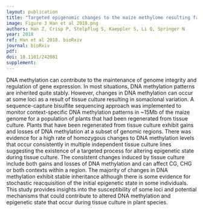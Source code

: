 ```yaml
---
layout: publication
title: "Targeted epigenomic changes to the maize methylome resulting from tissue culture"
image: Figure 3 Han et al 2018.png
authors: Han Z, Crisp P, Stelpflug S, Kaeppler S, Li Q, Springer N
year: 2018
ref: Han et al 2018. bioRxiv
journal: bioRxiv
pdf: 
doi: 10.1101/242081
supplement: 
---
```


DNA methylation can contribute to the maintenance of genome integrity and regulation of gene expression. In most situations, DNA methylation patterns are inherited quite stably. However, changes in DNA methylation can occur at some loci as a result of tissue culture resulting in somaclonal variation. A sequence-capture bisulfite sequencing approach was implemented to monitor context-specific DNA methylation patterns in ~15Mb of the maize genome for a population of plants that had been regenerated from tissue culture. Plants that have been regenerated from tissue culture exhibit gains and losses of DNA methylation at a subset of genomic regions. There was evidence for a high rate of homozygous changes to DNA methylation levels that occur consistently in multiple independent tissue culture lines suggesting the existence of a targeted process for altering epigenetic state during tissue culture. The consistent changes induced by tissue culture include both gains and losses of DNA methylation and can affect CG, CHG or both contexts within a region. The majority of changes in DNA methylation exhibit stable inheritance although there is some evidence for stochastic reacquisition of the initial epigenetic state in some individuals. This study provides insights into the susceptibility of some loci and potential mechanisms that could contribute to altered DNA methylation and epigenetic state that occur during tissue culture in plant species.
